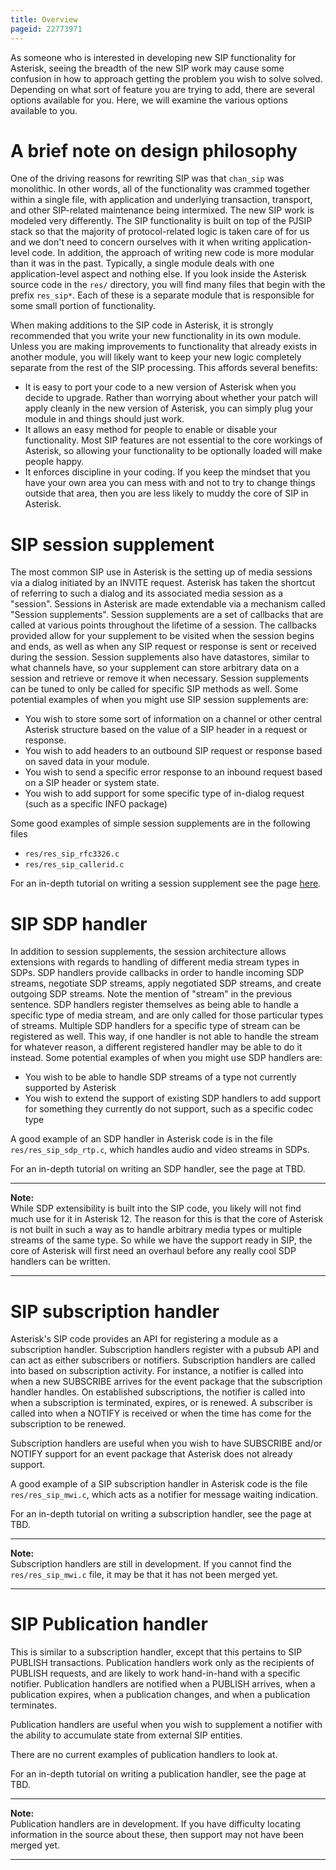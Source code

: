 ```yaml
---
title: Overview
pageid: 22773971
---
```


As someone who is interested in developing new SIP functionality for Asterisk, seeing the breadth of the new SIP work may cause some confusion in how to approach getting the problem you wish to solve solved. Depending on what sort of feature you are trying to add, there are several options available for you. Here, we will examine the various options available to you.


A brief note on design philosophy
=================================


One of the driving reasons for rewriting SIP was that `chan_sip` was monolithic. In other words, all of the functionality was crammed together within a single file, with application and underlying transaction, transport, and other SIP-related maintenance being intermixed. The new SIP work is modeled very differently. The SIP functionality is built on top of the PJSIP stack so that the majority of protocol-related logic is taken care of for us and we don't need to concern ourselves with it when writing application-level code. In addition, the approach of writing new code is more modular than it was in the past. Typically, a single module deals with one application-level aspect and nothing else. If you look inside the Asterisk source code in the `res/` directory, you will find many files that begin with the prefix `res_sip*`. Each of these is a separate module that is responsible for some small portion of functionality.


When making additions to the SIP code in Asterisk, it is strongly recommended that you write your new functionality in its own module. Unless you are making improvements to functionality that already exists in another module, you will likely want to keep your new logic completely separate from the rest of the SIP processing. This affords several benefits:


* It is easy to port your code to a new version of Asterisk when you decide to upgrade. Rather than worrying about whether your patch will apply cleanly in the new version of Asterisk, you can simply plug your module in and things should just work.
* It allows an easy method for people to enable or disable your functionality. Most SIP features are not essential to the core workings of Asterisk, so allowing your functionality to be optionally loaded will make people happy.
* It enforces discipline in your coding. If you keep the mindset that you have your own area you can mess with and not to try to change things outside that area, then you are less likely to muddy the core of SIP in Asterisk.


SIP session supplement
======================


The most common SIP use in Asterisk is the setting up of media sessions via a dialog initiated by an INVITE request. Asterisk has taken the shortcut of referring to such a dialog and its associated media session as a "session". Sessions in Asterisk are made extendable via a mechanism called "Session supplements". Session supplements are a set of callbacks that are called at various points throughout the lifetime of a session. The callbacks provided allow for your supplement to be visited when the session begins and ends, as well as when any SIP request or response is sent or received during the session. Session supplements also have datastores, similar to what channels have, so your supplement can store arbitrary data on a session and retrieve or remove it when necessary. Session supplements can be tuned to only be called for specific SIP methods as well. Some potential examples of when you might use SIP session supplements are:


* You wish to store some sort of information on a channel or other central Asterisk structure based on the value of a SIP header in a request or response.
* You wish to add headers to an outbound SIP request or response based on saved data in your module.
* You wish to send a specific error response to an inbound request based on a SIP header or system state.
* You wish to add support for some specific type of in-dialog request (such as a specific INFO package)


Some good examples of simple session supplements are in the following files


* `res/res_sip_rfc3326.c`
* `res/res_sip_callerid.c`


For an in-depth tutorial on writing a session supplement see the page [here](/Writing-a-SIP-Session-Supplement).


SIP SDP handler
===============


In addition to session supplements, the session architecture allows extensions with regards to handling of different media stream types in SDPs. SDP handlers provide callbacks in order to handle incoming SDP streams, negotiate SDP streams, apply negotiated SDP streams, and create outgoing SDP streams. Note the mention of "stream" in the previous sentence. SDP handlers register themselves as being able to handle a specific type of media stream, and are only called for those particular types of streams. Multiple SDP handlers for a specific type of stream can be registered as well. This way, if one handler is not able to handle the stream for whatever reason, a different registered handler may be able to do it instead. Some potential examples of when you might use SDP handlers are:


* You wish to be able to handle SDP streams of a type not currently supported by Asterisk
* You wish to extend the support of existing SDP handlers to add support for something they currently do not support, such as a specific codec type


A good example of an SDP handler in Asterisk code is in the file `res/res_sip_sdp_rtp.c`, which handles audio and video streams in SDPs.


For an in-depth tutorial on writing an SDP handler, see the page at TBD.




---

**Note:**  
While SDP extensibility is built into the SIP code, you likely will not find much use for it in Asterisk 12. The reason for this is that the core of Asterisk is not built in such a way as to handle arbitrary media types or multiple streams of the same type. So while we have the support ready in SIP, the core of Asterisk will first need an overhaul before any really cool SDP handlers can be written.

  



---


SIP subscription handler
========================


Asterisk's SIP code provides an API for registering a module as a subscription handler. Subscription handlers register with a pubsub API and can act as either subscribers or notifiers. Subscription handlers are called into based on subscription activity. For instance, a notifier is called into when a new SUBSCRIBE arrives for the event package that the subscription handler handles. On established subscriptions, the notifier is called into when a subscription is terminated, expires, or is renewed. A subscriber is called into when a NOTIFY is received or when the time has come for the subscription to be renewed.


Subscription handlers are useful when you wish to have SUBSCRIBE and/or NOTIFY support for an event package that Asterisk does not already support.


A good example of a SIP subscription handler in Asterisk code is the file `res/res_sip_mwi.c`, which acts as a notifier for message waiting indication.


For an in-depth tutorial on writing a subscription handler, see the page at TBD.




---

**Note:**  
Subscription handlers are still in development. If you cannot find the `res/res_sip_mwi.c` file, it may be that it has not been merged yet.

  



---


SIP Publication handler
=======================


This is similar to a subscription handler, except that this pertains to SIP PUBLISH transactions. Publication handlers work only as the recipients of PUBLISH requests, and are likely to work hand-in-hand with a specific notifier. Publication handlers are notified when a PUBLISH arrives, when a publication expires, when a publication changes, and when a publication terminates.


Publication handlers are useful when you wish to supplement a notifier with the ability to accumulate state from external SIP entities.


There are no current examples of publication handlers to look at.


For an in-depth tutorial on writing a publication handler, see the page at TBD.




---

**Note:**  
Publication handlers are in development. If you have difficulty locating information in the source about these, then support may not have been merged yet.

  



---


